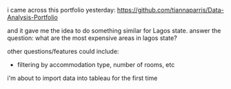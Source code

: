 i came across this portfolio yesterday: https://github.com/tiannaparris/Data-Analysis-Portfolio

and it gave me the idea to do something similar for Lagos state. answer the question: what are the most expensive areas in lagos state?

other questions/features could include:

- filtering by accommodation type, number of rooms, etc

i'm about to import data into tableau for the first time
